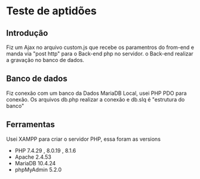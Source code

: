 # Teste de aptidões

## Introdução
Fiz um Ajax no arquivo custom.js que recebe os paramentros do from-end e manda via "post http" para o Back-end php no servidor.
o Back-end realizar a gravação no banco de dados.


## Banco de dados
Fiz conexão com um banco da Dados MariaDB Local, usei PHP PDO para conexão. Os arquivos db.php realizar a conexão e db.slq é "estrutura do banco"

## Ferramentas
Usei XAMPP para criar o servidor PHP, essa foram as versions 
* PHP 7.4.29 , 8.0.19 , 8.1.6
* Apache 2.4.53
* MariaDB 10.4.24
* phpMyAdmin 5.2.0